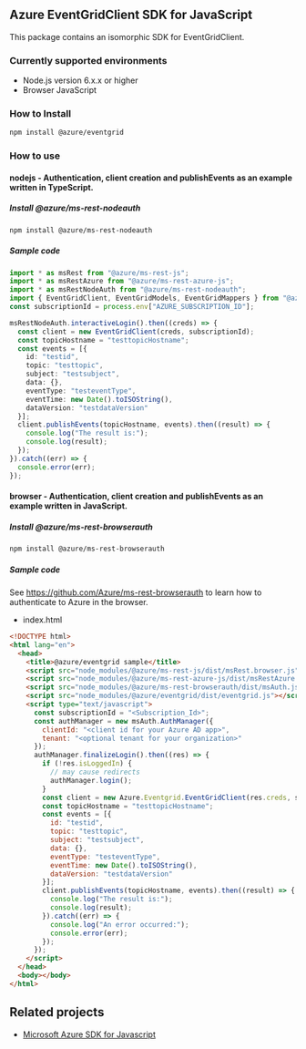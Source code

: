 ## Azure EventGridClient SDK for JavaScript

This package contains an isomorphic SDK for EventGridClient.

### Currently supported environments

- Node.js version 6.x.x or higher
- Browser JavaScript

### How to Install

```bash
npm install @azure/eventgrid
```

### How to use

#### nodejs - Authentication, client creation and publishEvents  as an example written in TypeScript.

##### Install @azure/ms-rest-nodeauth

```bash
npm install @azure/ms-rest-nodeauth
```

##### Sample code

```typescript
import * as msRest from "@azure/ms-rest-js";
import * as msRestAzure from "@azure/ms-rest-azure-js";
import * as msRestNodeAuth from "@azure/ms-rest-nodeauth";
import { EventGridClient, EventGridModels, EventGridMappers } from "@azure/eventgrid";
const subscriptionId = process.env["AZURE_SUBSCRIPTION_ID"];

msRestNodeAuth.interactiveLogin().then((creds) => {
  const client = new EventGridClient(creds, subscriptionId);
  const topicHostname = "testtopicHostname";
  const events = [{
    id: "testid",
    topic: "testtopic",
    subject: "testsubject",
    data: {},
    eventType: "testeventType",
    eventTime: new Date().toISOString(),
    dataVersion: "testdataVersion"
  }];
  client.publishEvents(topicHostname, events).then((result) => {
    console.log("The result is:");
    console.log(result);
  });
}).catch((err) => {
  console.error(err);
});
```

#### browser - Authentication, client creation and publishEvents  as an example written in JavaScript.

##### Install @azure/ms-rest-browserauth

```bash
npm install @azure/ms-rest-browserauth
```

##### Sample code

See https://github.com/Azure/ms-rest-browserauth to learn how to authenticate to Azure in the browser.

- index.html
```html
<!DOCTYPE html>
<html lang="en">
  <head>
    <title>@azure/eventgrid sample</title>
    <script src="node_modules/@azure/ms-rest-js/dist/msRest.browser.js"></script>
    <script src="node_modules/@azure/ms-rest-azure-js/dist/msRestAzure.js"></script>
    <script src="node_modules/@azure/ms-rest-browserauth/dist/msAuth.js"></script>
    <script src="node_modules/@azure/eventgrid/dist/eventgrid.js"></script>
    <script type="text/javascript">
      const subscriptionId = "<Subscription_Id>";
      const authManager = new msAuth.AuthManager({
        clientId: "<client id for your Azure AD app>",
        tenant: "<optional tenant for your organization>"
      });
      authManager.finalizeLogin().then((res) => {
        if (!res.isLoggedIn) {
          // may cause redirects
          authManager.login();
        }
        const client = new Azure.Eventgrid.EventGridClient(res.creds, subscriptionId);
        const topicHostname = "testtopicHostname";
        const events = [{
          id: "testid",
          topic: "testtopic",
          subject: "testsubject",
          data: {},
          eventType: "testeventType",
          eventTime: new Date().toISOString(),
          dataVersion: "testdataVersion"
        }];
        client.publishEvents(topicHostname, events).then((result) => {
          console.log("The result is:");
          console.log(result);
        }).catch((err) => {
          console.log("An error occurred:");
          console.error(err);
        });
      });
    </script>
  </head>
  <body></body>
</html>
```

## Related projects

- [Microsoft Azure SDK for Javascript](https://github.com/Azure/azure-sdk-for-js)
